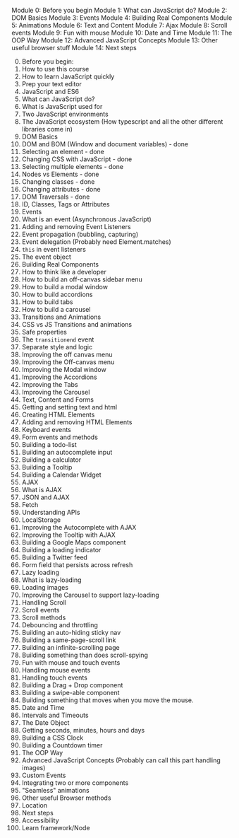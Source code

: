 Module 0: Before you begin
Module 1: What can JavaScript do?
Module 2: DOM Basics
Module 3: Events
Module 4: Building Real Components
Module 5: Animations
Module 6: Text and Content
Module 7: Ajax
Module 8: Scroll events
Module 9: Fun with mouse
Module 10: Date and Time
Module 11: The OOP Way
Module 12: Advanced JavaScript Concepts
Module 13: Other useful browser stuff
Module 14: Next steps

0. Before you begin:
  1. How to use this course
  2. How to learn JavaScript quickly
  3. Prep your text editor
  4. JavaScript and ES6
1. What can JavaScript do?
  1. What is JavaScript used for
  2. Two JavaScript environments
  3. The JavaScript ecosystem (How typescript and all the other different libraries come in)
2. DOM Basics
  1. DOM and BOM (Window and document variables) - done
  2. Selecting an element - done
  3. Changing CSS with JavaScript - done
  4. Selecting multiple elements - done
  5. Nodes vs Elements - done
  6. Changing classes - done
  7. Changing attributes - done
  8. DOM Traversals - done
  9. ID, Classes, Tags or Attributes
3. Events
  1. What is an event (Asynchronous JavaScript)
  2. Adding and removing Event Listeners
  3. Event propagation (bubbling, capturing)
  4. Event delegation (Probably need Element.matches)
  3. `this` in event listeners
  6. The event object
4. Building Real Components
  1. How to think like a developer
  2. How to build an off-canvas sidebar menu
  3. How to build a modal window
  4. How to build accordions
  5. How to build tabs
  6. How to build a carousel
5. Transitions and Animations
  1. CSS vs JS Transitions and animations
  2. Safe properties
  3. The `transitionend` event
  4. Separate style and logic
  5. Improving the off canvas menu
  6. Improving the Off-canvas menu
  7. Improving the Modal window
  8. Improving the Accordions
  9. Improving the Tabs
  10. Improving the Carousel
5. Text, Content and Forms
  1. Getting and setting text and html
  2. Creating HTML Elements
  3. Adding and removing HTML Elements
  4. Keyboard events
  5. Form events and methods
  6. Building a todo-list
  7. Building an autocomplete input
  8. Building a calculator
  7. Building a Tooltip
  8. Building a Calendar Widget
6. AJAX
  1. What is AJAX
  2. JSON and AJAX
  3. Fetch
  4. Understanding APIs
  5. LocalStorage
  6. Improving the Autocomplete with AJAX
  7. Improving the Tooltip with AJAX
  8. Building a Google Maps component
  9. Building a loading indicator
  10. Building a Twitter feed
  11. Form field that persists across refresh
7. Lazy loading
  1. What is lazy-loading
  2. Loading images
  3. Improving the Carousel to support lazy-loading
8. Handling Scroll
  1. Scroll events
  2. Scroll methods
  3. Debouncing and throttling
  4. Building an auto-hiding sticky nav
  5. Building a same-page-scroll link
  6. Building an infinite-scrolling page
  7. Building something than does scroll-spying
9. Fun with mouse and touch events
  1. Handling mouse events
  2. Handling touch events
  3. Building a Drag + Drop component
  4. Building a swipe-able component
  5. Building something that moves when you move the mouse.
10. Date and Time
  1. Intervals and Timeouts
  2. The Date Object
  3. Getting seconds, minutes, hours and days
  4. Building a CSS Clock
  5. Building a Countdown timer
11. The OOP Way
12. Advanced JavaScript Concepts (Probably can call this part handling images)
  1. Custom Events
  2. Integrating two or more components
  3. "Seamless" animations
13. Other useful Browser methods
  2. Location
14. Next steps
  1. Accessibility
  2. Learn framework/Node